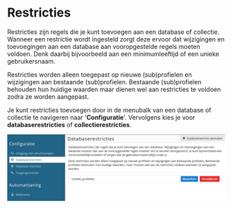 # Restricties
Restricties zijn regels die je kunt toevoegen aan een database of collectie. Wanneer een restrictie wordt ingesteld zorgt deze ervoor dat wijzigingen en toevoegingen aan een database aan vooropgestelde regels moeten voldoen. Denk daarbij bijvoorbeeld aan een minimumleeftijd of een unieke gebruikersnaam.

Restricties worden alleen toegepast op nieuwe (sub)profielen en wijzigingen aan bestaande (sub)profielen. Bestaande (sub)profielen behouden hun huidige waarden maar dienen wel aan restricties te voldoen zodra ze worden aangepast.

Je kunt restricties toevoegen door in de menubalk van een database of collectie te navigeren naar '**Configuratie**'. Vervolgens kies je voor **databaserestricties** of **collectierestricties**.

![Databaserestricties](../images/nl/Databaserestricties.png)
